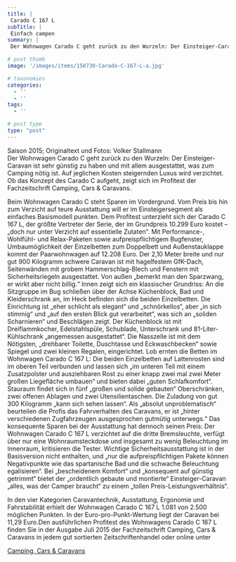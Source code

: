 ```yaml
---
title: |
 Carado C 167 L
subTitle: |
 Einfach campen
summary: |
 Der Wohnwagen Carado C geht zurück zu den Wurzeln: Der Einsteiger-Caravan ist sehr günstig zu haben und mit allem ausgestattet, was zum Camping nötig ist. Auf jeglichen Kosten steigernden Luxus wird verzichtet. Ob das Konzept des Carado C aufgeht, zeigt sich im Profitest der Fachzeitschrift Camping, Cars & Caravans.

# post thumb
image: '/images/items/150730-Carado-C-167-L-a.jpg'

# taxonomies
categories: 
  - ''
  - ''
tags:
  - ''

# post type
type: "post"
---
```


Saison 2015; Originaltext und Fotos: Volker Stallmann  
Der Wohnwagen Carado C geht zurück zu den Wurzeln: Der Einsteiger-Caravan ist sehr günstig zu haben und mit allem ausgestattet, was zum Camping nötig ist. Auf jeglichen Kosten steigernden Luxus wird verzichtet. Ob das Konzept des Carado C aufgeht, zeigt sich im Profitest der Fachzeitschrift Camping, Cars & Caravans.  

Beim Wohnwagen Carado C steht Sparen im Vordergrund. Vom Preis bis hin zum Verzicht auf teure Ausstattung will er im Einsteigersegment als einfaches Basismodell punkten. Dem Profitest unterzieht sich der Carado C 167 L, der größte Vertreter der Serie, der im Grundpreis 10.299 Euro kostet – „doch nur unter Verzicht auf essentielle Zutaten“. Mit Performance-, Wohlfühl- und Relax-Paketen sowie aufpreispflichtigem Bugfenster, Umbaumöglichkeit der Einzelbetten zum Doppelbett und Außenstauklappe kommt der Paarwohnwagen auf 12.208 Euro. Der 2,10 Meter breite und nur gut 900 Kilogramm schwere Caravan ist mit hagelfestem GfK-Dach, Seitenwänden mit grobem Hammerschlag-Blech und Fenstern mit Sicherheitsriegeln ausgestattet. Von außen „bemerkt man den Sparzwang, er wirkt aber nicht billig.“ Innen zeigt sich ein klassischer Grundriss: An die Sitzgruppe im Bug schließen über der Achse Küchenblock, Bad und Kleiderschrank an, im Heck befinden sich die beiden Einzelbetten. Die Einrichtung ist „eher schlicht als elegant“ und „schnörkellos“, aber „in sich stimmig“ und „auf den ersten Blick gut verarbeitet“, was sich an „soliden Scharnieren“ und Beschlägen zeigt. Der Küchenblock ist mit Dreiflammkocher, Edelstahlspüle, Schublade, Unterschrank und 81-Liter-Kühlschrank „angemessen ausgestattet“. Die Nasszelle ist mit dem Nötigsten, „drehbarer Toilette, Duschtasse und Eckwaschbecken“ sowie Spiegel und zwei kleinen Regalen, eingerichtet. Lob ernten die Betten im Wohnwagen Carado C 167 L: Die beiden Einzelbetten auf Lattenrosten sind im oberen Teil verbunden und lassen sich „im unteren Teil mit einem Zusatzpolster und ausziehbaren Rost zu einer knapp zwei mal zwei Meter großen Liegefläche umbauen“ und bieten dabei „guten Schlafkomfort“. Stauraum findet sich in fünf „großen und solide gebauten“ Oberschränken, zwei offenen Ablagen und zwei Utensilientaschen. Die Zuladung von gut 300 Kilogramm „kann sich sehen lassen“. Als „absolut unproblematisch“ beurteilen die Profis das Fahrverhalten des Caravans, er ist „hinter verschiedenen Zugfahrzeugen ausgesprochen gutmütig unterwegs.“ Das konsequente Sparen bei der Ausstattung hat dennoch seinen Preis: Der Wohnwagen Carado C 167 L verzichtet auf die dritte Bremsleuchte, verfügt über nur eine Wohnraumsteckdose und insgesamt zu wenig Beleuchtung im Innenraum, kritisieren die Tester. Wichtige Sicherheitsausstattung ist in der Basisversion nicht enthalten, und „nur die aufpreispflichtigen Pakete können Negativpunkte wie das spartanische Bad und die schwache Beleuchtung egalisieren“. Bei „bescheidenem Komfort“ und „konsequent auf günstig getrimmt“ bietet der „ordentlich gebaute und montierte“ Einsteiger-Caravan „alles, was der Camper braucht“ zu einem „tollen Preis-Leistungsverhältnis“.   

In den vier Kategorien Caravantechnik, Ausstattung, Ergonomie und Fahrstabilität erhielt der Wohnwagen Carado C 167 L 1.081 von 2.500 möglichen Punkten. In der Euro-pro-Punkt-Wertung liegt der Caravan bei 11,29 Euro.Den ausführlichen Profitest des Wohnwagens Carado C 167 L finden Sie in der Ausgabe Juli 2015 der Fachzeitschrift Camping, Cars & Caravans in jedem gut sortierten Zeitschriftenhandel oder online unter  

[Camping, Cars & Caravans](http://www.camping-cars-caravans.de)  